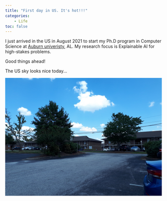 ```yaml
---
title: "First day in US. It's hot!!!"
categories: 
    - Life
toc: false
---
```



I just arrived in the US in August 2021 to start my Ph.D program in Computer Science at [Auburn univeristy](http://anhnguyen.me/lab/), AL. My research focus is Explainable AI for high-stakes problems. 

Good things ahead!

The US sky looks nice today...

![A sunny day in Alabama](../assets/images/post/20210814_133620.jpeg)
